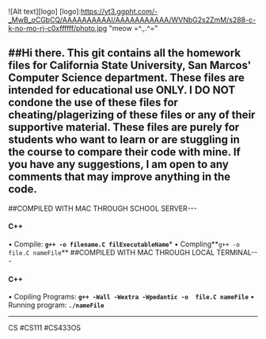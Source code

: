 ![Alt text][logo]
[logo]:https://yt3.ggpht.com/-_MwB_oCGbCQ/AAAAAAAAAAI/AAAAAAAAAAA/WVNbG2s2ZmM/s288-c-k-no-mo-rj-c0xffffff/photo.jpg "meow =^.,.^="

##Hi there. 
This git contains all the homework files for California State University, San Marcos' Computer Science department.
These files are intended for educational use ONLY. I DO NOT condone the use of these files for cheating/plagerizing of these files or any of their supportive material. These files are purely for students who want to learn or are stuggling in the course to compare their code with mine.
If you have any suggestions, I am open to any comments that may improve anything in the code.
---

##COMPILED WITH MAC THROUGH SCHOOL SERVER---
#### C++
• Compile: **`g++ -o filename.C filExecutableName`***
• Compling**`g++ -o  file.C nameFile`**
##COMPILED WITH MAC THROUGH LOCAL TERMINAL---
#### C++
• Copiling Programs: **`g++ -Wall -Wextra -Wpedantic -o  file.C nameFile`**
• Running program: **`./nameFile`** 

---


CS 
#CS111
#CS433OS


